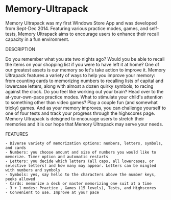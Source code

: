 # Memory-Ultrapack
Memory Ultrapack was my first WIndows Store App and was developed from Sept-Dec 2014. Featuring various practice modes, games, and self-tests, Memory Ultrapack aims to encourage users to enhance their recall capacity in a fun environment.

DESCRIPTION

Do you remember what you ate two nights ago? Would you be able to recall the items on your shopping list if you were to have left it at home? One of our greatest assets is our memory so let's take action to improve it. Memory Ultrapack features a variety of ways to help you improve your memory: from counting cards to memorizing numbers to recalling lists of capital and lowercase letters, along with almost a dozen quirky symbols, to racing against the clock. Do you feel like working out your brain? Head over to the at-your-own-pace practice modes. What to stimulate your child's attention to something other than video games? Play a couple fun (and somewhat tricky) games. And as your memory improves, you can challenge yourself to one of four tests and track your progress through the highscores page. Memory Ultrapack is deisgned to encourage users to stretch their memories and it is our hope that Memory Ultrapack may serve your needs.

FEATURES

    - Diverse variety of memorization options: numbers, letters, symbols, and cards
    - Numbers: you choose amount and size of numbers you would like to memorize. Timer option and automatic restarts
    - Letters: you decide which letters (all caps, all lowercases, or selective letters) and how many may appear. Letters can be mingled with numbers and symbols
    - Symbols: yes, say hello to the characters above the number keys, peeks allowed
    - Cards: memorize a deck or master memorizing one suit at a time
    - 3 + 1 modes: Practice , Games (15 levels), Tests, and Highscores
    - Convenient to use. Improve at your pace

